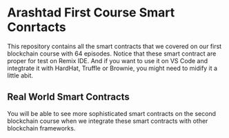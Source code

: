 # Arashtad First Course Smart Conrtacts

This repository contains all the smart contracts that we covered on our first blockchain course with 64 episodes. Notice that these smart contract are proper for test on Remix IDE. And if you want to use it on VS Code and integtrate it with HardHat, Truffle or Brownie, you might need to midify it a little abit.

## Real World Smart Contracts

You will be able to see more sophisticated smart contracts on the second blockchain course when we integrate these smart contracts with other blockchain frameworks.


